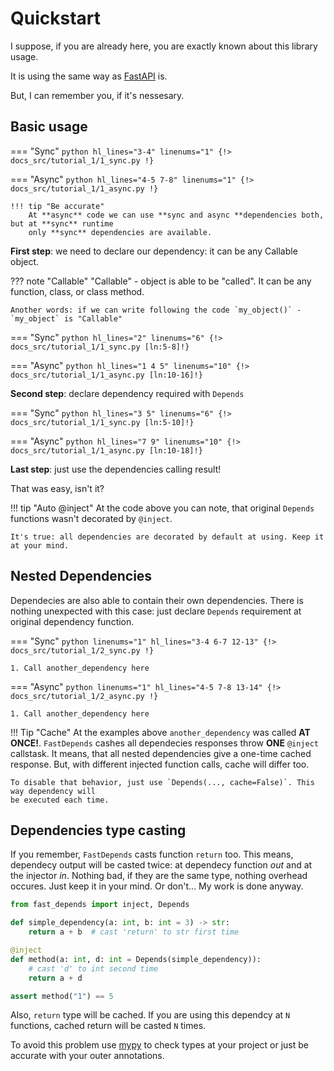 # Quickstart

I suppose, if you are already here, you are exactly known about this library usage.

It is using the same way as [FastAPI](https://fastapi.tiangolo.com/tutorial/dependencies/) is.

But, I can remember you, if it's nessesary.

## Basic usage

=== "Sync"
    ```python hl_lines="3-4" linenums="1"
    {!> docs_src/tutorial_1/1_sync.py !}
    ```

=== "Async"
    ```python hl_lines="4-5 7-8" linenums="1"
    {!> docs_src/tutorial_1/1_async.py !}
    ```

    !!! tip "Be accurate"
        At **async** code we can use **sync and async **dependencies both, but at **sync** runtime
        only **sync** dependencies are available.

**First step**: we need to declare our dependency: it can be any Callable object.

??? note "Callable"
    "Callable" - object is able to be "called". It can be any function, class, or class method.

    Another words: if we can write following the code `my_object()` - `my_object` is "Callable"

=== "Sync"
    ```python hl_lines="2" linenums="6"
    {!> docs_src/tutorial_1/1_sync.py [ln:5-8]!}
    ```

=== "Async"
    ```python hl_lines="1 4 5" linenums="10"
    {!> docs_src/tutorial_1/1_async.py [ln:10-16]!}
    ```

**Second step**: declare dependency required with `Depends`

=== "Sync"
    ```python hl_lines="3 5" linenums="6"
    {!> docs_src/tutorial_1/1_sync.py [ln:5-10]!}
    ```

=== "Async"
    ```python hl_lines="7 9" linenums="10"
    {!> docs_src/tutorial_1/1_async.py [ln:10-18]!}
    ```

**Last step**: just use the dependencies calling result!

That was easy, isn't it?

!!! tip "Auto @inject"
    At the code above you can note, that original `Depends` functions wasn't decorated by `@inject`.

    It's true: all dependencies are decorated by default at using. Keep it at your mind.

## Nested Dependencies

Dependecies are also able to contain their own dependencies. There is nothing unexpected with this case:
just declare `Depends` requirement at original dependency function.

=== "Sync"
    ```python linenums="1" hl_lines="3-4 6-7 12-13"
    {!> docs_src/tutorial_1/2_sync.py !}
    ```

    1. Call another_dependency here

=== "Async"
    ```python linenums="1" hl_lines="4-5 7-8 13-14"
    {!> docs_src/tutorial_1/2_async.py !}
    ```

    1. Call another_dependency here

!!! Tip "Cache"
    At the examples above `another_dependency` was called **AT ONCE!**.
    `FastDepends` cashes all dependecies responses throw **ONE** `@inject` callstask.
    It means, that all nested dependencies give a one-time cached response. But,
    with different injected function calls, cache will differ too.

    To disable that behavior, just use `Depends(..., cache=False)`. This way dependency will
    be executed each time.


## Dependencies type casting

If you remember, `FastDepends` casts function `return` too. This means, dependecy output
will be casted twice: at dependecy function *out* and at the injector *in*. Nothing bad,
if they are the same type, nothing overhead occures. Just keep it in your mind. Or don't...
My work is done anyway.

```python linenums="1"
from fast_depends import inject, Depends

def simple_dependency(a: int, b: int = 3) -> str:
    return a + b  # cast 'return' to str first time

@inject
def method(a: int, d: int = Depends(simple_dependency)):
    # cast 'd' to int second time
    return a + d

assert method("1") == 5
```

Also, `return` type will be cached. If you are using this dependcy at `N` functions,
cached return will be casted `N` times.

To avoid this problem use [mypy](https://www.mypy-lang.org) to check types at your project or
just be accurate with your outer annotations.